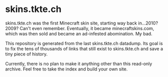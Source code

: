 # skins.tkte.ch

skins.tkte.ch was the first Minecraft skin site, starting way back in...2010?
2009? Can't even remember. Eventually, it became minecraftskins.com, which was
then sold and became an ad-infested abomination. My bad.

This repository is generated from the last skins.tkte.ch datadump. Its goal is
to fix the tens of thousands of links that still exist to skins.tkte.ch and
save a tiny piece of history.

Currently, there is no plan to make it anything other than this read-only
archive. Feel free to take the index and build your own site.
